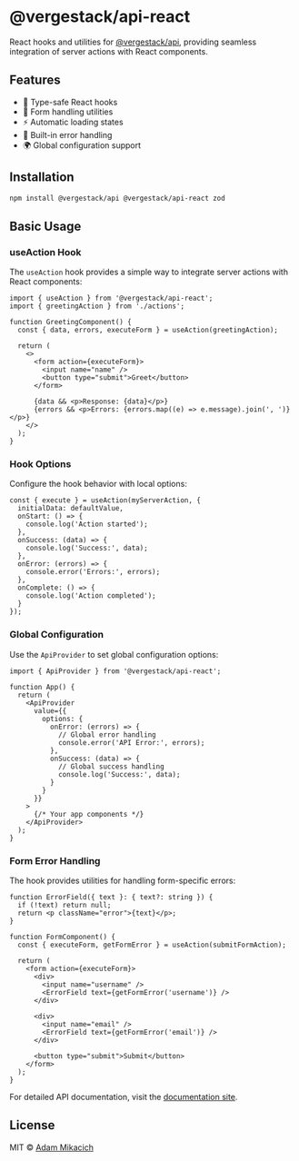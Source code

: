 # @vergestack/api-react

React hooks and utilities for [@vergestack/api](https://www.npmjs.com/package/@vergestack/api), providing seamless integration of server actions with React components.

## Features

- 🎣 Type-safe React hooks
- 🎯 Form handling utilities
- ⚡ Automatic loading states
- 🚦 Built-in error handling
- 🌍 Global configuration support

## Installation

```bash
npm install @vergestack/api @vergestack/api-react zod
```

## Basic Usage

### useAction Hook

The `useAction` hook provides a simple way to integrate server actions with React components:

```tsx
import { useAction } from '@vergestack/api-react';
import { greetingAction } from './actions';

function GreetingComponent() {
  const { data, errors, executeForm } = useAction(greetingAction);

  return (
    <>
      <form action={executeForm}>
        <input name="name" />
        <button type="submit">Greet</button>
      </form>

      {data && <p>Response: {data}</p>}
      {errors && <p>Errors: {errors.map((e) => e.message).join(', ')}</p>}
    </>
  );
}
```

### Hook Options

Configure the hook behavior with local options:

```tsx
const { execute } = useAction(myServerAction, {
  initialData: defaultValue,
  onStart: () => {
    console.log('Action started');
  },
  onSuccess: (data) => {
    console.log('Success:', data);
  },
  onError: (errors) => {
    console.error('Errors:', errors);
  },
  onComplete: () => {
    console.log('Action completed');
  }
});
```

### Global Configuration

Use the `ApiProvider` to set global configuration options:

```tsx
import { ApiProvider } from '@vergestack/api-react';

function App() {
  return (
    <ApiProvider
      value={{
        options: {
          onError: (errors) => {
            // Global error handling
            console.error('API Error:', errors);
          },
          onSuccess: (data) => {
            // Global success handling
            console.log('Success:', data);
          }
        }
      }}
    >
      {/* Your app components */}
    </ApiProvider>
  );
}
```

### Form Error Handling

The hook provides utilities for handling form-specific errors:

```tsx
function ErrorField({ text }: { text?: string }) {
  if (!text) return null;
  return <p className="error">{text}</p>;
}

function FormComponent() {
  const { executeForm, getFormError } = useAction(submitFormAction);

  return (
    <form action={executeForm}>
      <div>
        <input name="username" />
        <ErrorField text={getFormError('username')} />
      </div>

      <div>
        <input name="email" />
        <ErrorField text={getFormError('email')} />
      </div>

      <button type="submit">Submit</button>
    </form>
  );
}
```

For detailed API documentation, visit the [documentation site](https://vergestack.com/docs/api).

## License

MIT © [Adam Mikacich](https://github.com/AdamMikacich)
